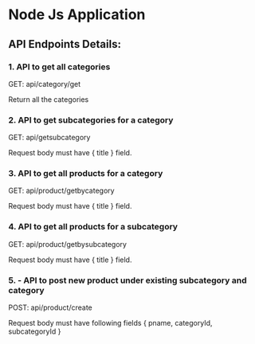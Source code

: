 # Node Js Application

## API Endpoints Details:

### 1. API to get all categories

GET: api/category/get

Return all the categories

### 2. API to get subcategories for a category

GET: api/getsubcategory

Request body must have { title } field.

### 3. API to get all products for a category

GET: api/product/getbycategory

Request body must have { title } field.

### 4. API to get all products for a subcategory

GET: api/product/getbysubcategory

Request body must have { title } field.

### 5. - API to post new product under existing subcategory and category

POST: api/product/create

Request body must have following fields { pname, categoryId, subcategoryId }
